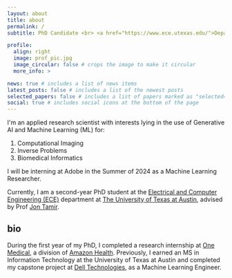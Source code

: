 ```yaml
---
layout: about
title: about
permalink: /
subtitle: PhD Candidate <br> <a href="https://www.ece.utexas.edu/">Department of Electrical and Computer Engineering, The University of Texas at Austin</a> 

profile:
  align: right
  image: prof_pic.jpg
  image_circular: false # crops the image to make it circular
  more_info: >

news: true # includes a list of news items
latest_posts: false # includes a list of the newest posts
selected_papers: false # includes a list of papers marked as "selected={true}"
social: true # includes social icons at the bottom of the page
---
```


I'm an applied research scientist with interests lying in the use of Generative AI and Machine Learning (ML) for:
1. Computational Imaging
2. Inverse Problems
3. Biomedical Informatics

I will be interning at Adobe in the Summer of 2024 as a Machine Learning Researcher.

Currently, I am a second-year PhD student at the <a href="https://www.ece.utexas.edu/">Electrical and Computer Engineering (ECE)</a> department at <a href="https://www.utexas.edu/">The University of Texas at Austin</a>, advised by Prof <a href="https://users.ece.utexas.edu/~jtamir/">Jon Tamir</a>.

## bio
During the first year of my PhD, I completed a research internship at <a href="https://www.onemedical.com/">One Medical</a>, a division of <a href="https://health.amazon.com/">Amazon Health</a>.
Previously, I earned an MS in Information Technology at the University of Texas at Austin and completed my capstone project at <a href="https://www.dell.com/en-us">Dell Technologies</a>, as a Machine Learning Engineer.
<br>
